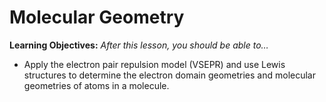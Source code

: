 <div style="float:right;margin:auto"><ebook-button title="Molecular polarity" link="https://genchem.science.psu.edu/08-3-molecular-shapes
"></ebook-button></div>


# Molecular Geometry

**Learning Objectives:** _After this lesson, you should be able to…_
* Apply the electron pair repulsion model (VSEPR) and use Lewis structures to determine the electron domain geometries and molecular geometries of atoms in a molecule.




